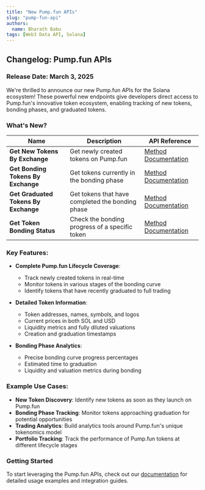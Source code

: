 ```yaml
---
title: "New Pump.fun APIs"
slug: "pump-fun-api"
authors:
  name: Bharath Babu
tags: [Web3 Data API, Solana]
---
```


## Changelog: Pump.fun APIs

### Release Date: March 3, 2025

We're thrilled to announce our new Pump.fun APIs for the Solana ecosystem! These powerful new endpoints give developers direct access to Pump.fun's innovative token ecosystem, enabling tracking of new tokens, bonding phases, and graduated tokens.

<!-- truncate -->

### What's New?

| Name                                 | Description                                      | API Reference                                                                               |
| ------------------------------------ | ------------------------------------------------ | ------------------------------------------------------------------------------------------- |
| **Get New Tokens By Exchange**       | Get newly created tokens on Pump.fun             | [Method Documentation](/web3-data-api/solana/reference/get-new-tokens-by-exchange)          |
| **Get Bonding Tokens By Exchange**   | Get tokens currently in the bonding phase        | [Method Documentation](/web3-data-api/solana/reference/get-bonding-tokens-by-exchange)      |
| **Get Graduated Tokens By Exchange** | Get tokens that have completed the bonding phase | [Method Documentation](/web3-data-api/solana/reference/get-graduated-tokens-by-exchange)    |
| **Get Token Bonding Status**         | Check the bonding progress of a specific token   | [Method Documentation](/web3-data-api/solana/reference/get-bonding-status-by-token-address) |

### Key Features:

- **Complete Pump.fun Lifecycle Coverage**:

  - Track newly created tokens in real-time
  - Monitor tokens in various stages of the bonding curve
  - Identify tokens that have recently graduated to full trading

- **Detailed Token Information**:

  - Token addresses, names, symbols, and logos
  - Current prices in both SOL and USD
  - Liquidity metrics and fully diluted valuations
  - Creation and graduation timestamps

- **Bonding Phase Analytics**:
  - Precise bonding curve progress percentages
  - Estimated time to graduation
  - Liquidity and valuation metrics during bonding

### Example Use Cases:

- **New Token Discovery**: Identify new tokens as soon as they launch on Pump.fun
- **Bonding Phase Tracking**: Monitor tokens approaching graduation for potential opportunities
- **Trading Analytics**: Build analytics tools around Pump.fun's unique tokenomics model
- **Portfolio Tracking**: Track the performance of Pump.fun tokens at different lifecycle stages

### Getting Started

To start leveraging the Pump.fun APIs, check out our [documentation](/web3-data-api/solana/reference/get-new-tokens-by-exchange) for detailed usage examples and integration guides.
